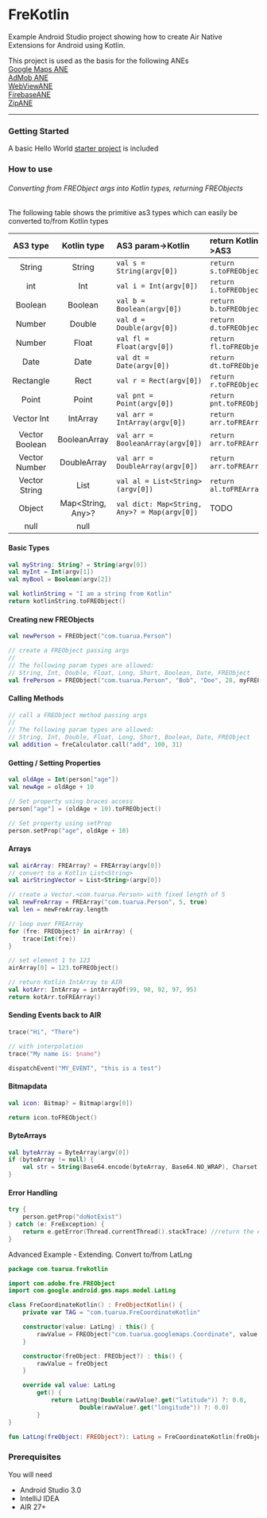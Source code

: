 # FreKotlin

Example Android Studio project showing how to create Air Native Extensions for Android using Kotlin.  
  
This project is used as the basis for the following ANEs   
[Google Maps ANE](https://github.com/tuarua/Google-Maps-ANE)   
[AdMob ANE](https://github.com/tuarua/AdMob-ANE)  
[WebViewANE](https://github.com/tuarua/WebViewANE)  
[FirebaseANE](https://github.com/tuarua/Firebase-ANE)  
[ZipANE](https://github.com/tuarua/Zip-ANE)  

-------------
  

### Getting Started

A basic Hello World [starter project](/starter_project) is included 


### How to use 
###### Converting from FREObject args into Kotlin types, returning FREObjects
The following table shows the primitive as3 types which can easily be converted to/from Kotlin types


| AS3 type | Kotlin type | AS3 param->Kotlin | return Kotlin->AS3 |
|:--------:|:--------:|:--------------|:-----------|
| String | String | `val s = String(argv[0])` | `return s.toFREObject()`|
| int | Int | `val i = Int(argv[0])` | `return i.toFREObject()`|
| Boolean | Boolean | `val b = Boolean(argv[0])` | `return b.toFREObject()`|
| Number | Double | `val d = Double(argv[0])` | `return d.toFREObject()`|
| Number | Float | `val fl = Float(argv[0])` | `return fl.toFREObject()`|
| Date | Date | `val dt = Date(argv[0])` | `return dt.toFREObject()`|
| Rectangle | Rect | `val r = Rect(argv[0])` | `return r.toFREObject()`|
| Point | Point | `val pnt = Point(argv[0])` | `return pnt.toFREObject()`|
| Vector Int | IntArray | `val arr = IntArray(argv[0])` | `return arr.toFREArray()`|
| Vector Boolean | BooleanArray | `val arr = BooleanArray(argv[0])` | `return arr.toFREArray()`|
| Vector Number | DoubleArray | `val arr = DoubleArray(argv[0])` | `return arr.toFREArray()`|
| Vector String | List | `val al = List<String>(argv[0])` | `return al.toFREArray()`|
| Object | Map<String, Any>? | `val dict: Map<String, Any>? = Map(argv[0])` | TODO |
| null | null | | |


#### Basic Types

```kotlin
val myString: String? = String(argv[0])
val myInt = Int(argv[1])
val myBool = Boolean(argv[2])

val kotlinString = "I am a string from Kotlin"
return kotlinString.toFREObject()
```

#### Creating new FREObjects

```kotlin
val newPerson = FREObject("com.tuarua.Person")

// create a FREObject passing args
// 
// The following param types are allowed: 
// String, Int, Double, Float, Long, Short, Boolean, Date, FREObject
val frePerson = FREObject("com.tuarua.Person", "Bob", "Doe", 28, myFREObject)
```

#### Calling Methods

```kotlin
// call a FREObject method passing args
// 
// The following param types are allowed: 
// String, Int, Double, Float, Long, Short, Boolean, Date, FREObject
val addition = freCalculator.call("add", 100, 31)
```

#### Getting / Setting Properties

```kotlin
val oldAge = Int(person["age"])
val newAge = oldAge + 10

// Set property using braces access
person["age"] = (oldAge + 10).toFREObject()

// Set property using setProp
person.setProp("age", oldAge + 10)

```

#### Arrays

```kotlin
val airArray: FREArray? = FREArray(argv[0])
// convert to a Kotlin List<String>
val airStringVector = List<String>(argv[0])

// create a Vector.<com.tuarua.Person> with fixed length of 5
val newFreArray = FREArray("com.tuarua.Person", 5, true)
val len = newFreArray.length

// loop over FREArray
for (fre: FREObject? in airArray) {
    trace(Int(fre))
}

// set element 1 to 123
airArray[0] = 123.toFREObject()

// return Kotlin IntArray to AIR
val kotArr: IntArray = intArrayOf(99, 98, 92, 97, 95)
return kotArr.toFREArray()
```

#### Sending Events back to AIR

```kotlin
trace("Hi", "There")

// with interpolation
trace("My name is: $name")

dispatchEvent("MY_EVENT", "this is a test")
```

#### Bitmapdata

```kotlin
val icon: Bitmap? = Bitmap(argv[0])

return icon.toFREObject()
```

#### ByteArrays

```kotlin
val byteArray = ByteArray(argv[0])
if (byteArray != null) {
    val str = String(Base64.encode(byteArray, Base64.NO_WRAP), Charset.forName("utf-8"))
}
```

#### Error Handling

```kotlin
try {
    person.getProp("doNotExist")
} catch (e: FreException) {
    return e.getError(Thread.currentThread().stackTrace) //return the error as an actionscript error
}
```


Advanced Example - Extending. Convert to/from LatLng
```kotlin
package com.tuarua.frekotlin

import com.adobe.fre.FREObject
import com.google.android.gms.maps.model.LatLng

class FreCoordinateKotlin() : FreObjectKotlin() {
    private var TAG = "com.tuarua.FreCoordinateKotlin"

    constructor(value: LatLng) : this() {
        rawValue = FREObject("com.tuarua.googlemaps.Coordinate", value.longitude, value.latitude)
    }

    constructor(freObject: FREObject?) : this() {
        rawValue = freObject
    }

    override val value: LatLng
        get() {
            return LatLng(Double(rawValue?.get("latitude")) ?: 0.0,
                    Double(rawValue?.get("longitude")) ?: 0.0)
        }
}

fun LatLng(freObject: FREObject?): LatLng = FreCoordinateKotlin(freObject = freObject).value
```

### Prerequisites

You will need

- Android Studio 3.0
- IntelliJ IDEA
- AIR 27+
